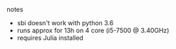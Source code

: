 notes
* sbi doesn't work with python 3.6
* runs approx for 13h on 4 core (i5-7500 @ 3.40GHz)
* requires Julia installed 
